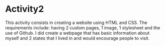 # Activity2
This activity consists in creating a website using HTML and CSS. The requirements include: having 2 custom pages, 1 image, 1 stylesheet and the use of Github. 
I did create a webpage that has basic information about myself and 2 states that I lived in and would encourage people to visit. 
